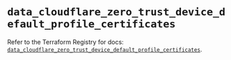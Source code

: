 # `data_cloudflare_zero_trust_device_default_profile_certificates`

Refer to the Terraform Registry for docs: [`data_cloudflare_zero_trust_device_default_profile_certificates`](https://registry.terraform.io/providers/cloudflare/cloudflare/5.9.0/docs/data-sources/zero_trust_device_default_profile_certificates).
